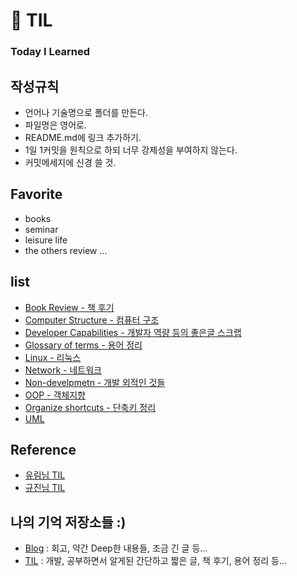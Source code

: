 # 📝 TIL
<h3>Today I Learned</h3>

## 작성규칙
  - 언어나 기술명으로 폴더를 만든다.
  - 파일명은 영어로.
  - README.md에 링크 추가하기.
  - 1일 1커밋을 원칙으로 하되 너무 강제성을 부여하지 않는다.
  - 커밋메세지에 신경 쓸 것.

## Favorite
  - books
  - seminar
  - leisure life
  - the others review ...

## list
  - [Book Review - 책 후기](https://github.com/gwonsungjun/TIL/tree/master/Book-Review)
  - [Computer Structure - 컴퓨터 구조](https://github.com/gwonsungjun/TIL/tree/master/ComputerStructure)
  - [Developer Capabilities - 개발자 역량 등의 좋은글 스크랩](https://github.com/gwonsungjun/TIL/tree/master/Developer-Capabilities)
  - [Glossary of terms - 용어 정리](https://github.com/gwonsungjun/TIL/tree/master/GlossaryOfTerms)
  - [Linux - 리눅스](https://github.com/gwonsungjun/TIL/tree/master/Linux/Ubuntu/How-to-install)
  - [Network - 네트워크](https://github.com/gwonsungjun/TIL/tree/master/Network)
  - [Non-develpmetn - 개발 외적인 것들](https://github.com/gwonsungjun/TIL/tree/master/Non-development)
  - [OOP - 객체지향](https://github.com/gwonsungjun/TIL/blob/master/OOP/Object-oriented-programming.md)
  - [Organize shortcuts - 단축키 정리](https://github.com/gwonsungjun/TIL/tree/master/Organize-Shortcuts)
  - [UML](https://github.com/gwonsungjun/TIL/tree/master/UML)


## Reference
- [유림님 TIL](https://github.com/milooy/TIL#today-i-learned)
- [규진님 TIL](https://github.com/iamkyu/TIL)

## 나의 기억 저장소들 :)

- [Blog](https://gwonsungjun.github.io/) : 회고, 약간 Deep한 내용들, 조금 긴 글 등...   
- [TIL](https://github.com/gwonsungjun/TIL) : 개발, 공부하면서 알게된 간단하고 짧은 글, 책 후기, 용어 정리 등...
